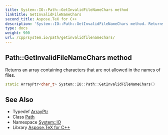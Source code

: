 ```yaml
---
title: System::IO::Path::GetInvalidFileNameChars method
linktitle: GetInvalidFileNameChars
second_title: Aspose.TeX for C++
description: 'System::IO::Path::GetInvalidFileNameChars method. Returns an array containing characters that are not allowed in the names of files in C++.'
type: docs
weight: 900
url: /cpp/system.io/path/getinvalidfilenamechars/
---
```

## Path::GetInvalidFileNameChars method


Returns an array containing characters that are not allowed in the names of files.

```cpp
static ArrayPtr<char_t> System::IO::Path::GetInvalidFileNameChars()
```

## See Also

* Typedef [ArrayPtr](../../../system/arrayptr/)
* Class [Path](../)
* Namespace [System::IO](../../)
* Library [Aspose.TeX for C++](../../../)
